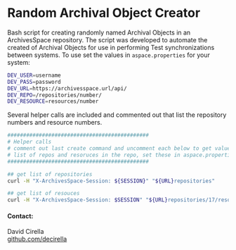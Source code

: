 # Random Archival Object Creator

Bash script for creating randomly named Archival Objects in an ArchivesSpace repository.  The script was developed to automate the created of Archival Objects for use in performing Test synchronizations between systems.  To use set the values in `aspace.properties` for your system:

```bash
DEV_USER=username
DEV_PASS=password
DEV_URL=https://archivesspace.url/api/
DEV_REPO=/repositories/number/
DEV_RESOURCE=resources/number
```

Several helper calls are included and commented out that list the repository numbers and resource numbers.

```bash
#############################################
# Helper calls
# comment out last create command and uncomment each below to get values for
# list of repos and resoruces in the repo, set these in aspace.properties
#############################################

## get list of repositories
curl -H "X-ArchivesSpace-Session: ${SESSION}" "${URL}repositories"

## get list of resouces
curl -H "X-ArchivesSpace-Session: $SESSION" "${URL}repositories/17/resources?page=1&page_size=10"

```









#### Contact:

David Cirella  
[github.com/decirella](https://github.com/decirella)
